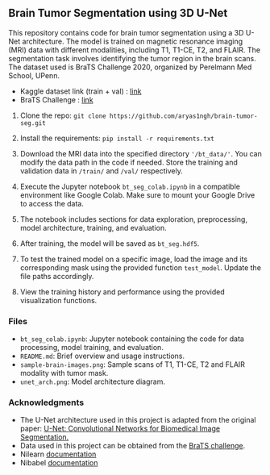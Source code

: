 ## Brain Tumor Segmentation using 3D U-Net

This repository contains code for brain tumor segmentation using a 3D U-Net architecture. The model is trained on magnetic resonance imaging (MRI) data with different modalities, including T1, T1-CE, T2, and FLAIR. The segmentation task involves identifying the tumor region in the brain scans. The dataset used is BraTS Challenge 2020, organized by Perelmann Med School, UPenn.

- Kaggle dataset link (train + val) : [link](https://www.kaggle.com/datasets/awsaf49/brats20-dataset-training-validation)
- BraTS Challenge : [link](https://www.med.upenn.edu/cbica/brats/)


1. Clone the repo:
```git clone https://github.com/aryas1ngh/brain-tumor-seg.git```

2.  Install the requirements:
```pip install -r requirements.txt```

3. Download the MRI data into the specified directory ```'/bt_data/'```. You can modify the data path in the code if needed. Store the training and validation data in ```/train/``` and ```/val/``` respectively.

4. Execute the Jupyter notebook ```bt_seg_colab.ipynb``` in a compatible environment like Google Colab. Make sure to mount your Google Drive to access the data.

5. The notebook includes sections for data exploration, preprocessing, model architecture, training, and evaluation.

6. After training, the model will be saved as ```bt_seg.hdf5```.

7. To test the trained model on a specific image, load the image and its corresponding mask using the provided function ```test_model```. Update the file paths accordingly.

8. View the training history and performance using the provided visualization functions.



### Files
- ```bt_seg_colab.ipynb```: Jupyter notebook containing the code for data processing, model training, and evaluation.
- ```README.md```: Brief overview and usage instructions.
- ```sample-brain-images.png```: Sample scans of T1, T1-CE, T2 and FLAIR modality with tumor mask.
- ```unet_arch.png```: Model architecture diagram.


### Acknowledgments
- The U-Net architecture used in this project is adapted from the original paper: [U-Net: Convolutional Networks for Biomedical Image Segmentation.](https://arxiv.org/abs/1505.04597)
- Data used in this project can be obtained from the [BraTS challenge](https://www.med.upenn.edu/cbica/brats/).
- Nilearn [documentation](https://nilearn.github.io/stable/index.html)
- Nibabel [documentation](https://nipy.org/nibabel/)
